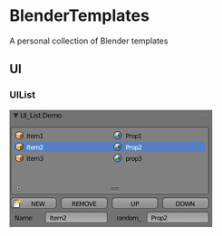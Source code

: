 # BlenderTemplates
A personal collection of Blender templates

## UI
### UIList
![UIList](https://github.com/gnuton/BlenderTemplates/raw/master/UIList.png)
